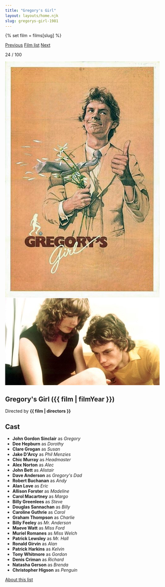 ```yaml
---
title: "Gregory's Girl"
layout: layouts/home.njk
slug: gregorys-girl-1981
---
```


{% set film = films[slug] %}

<nav class="films">
  <a class="prev" href="../diva-1981">Previous</a>
  <a href="../">Film list</a>
  <a class="next" href="../blade-runner-1982">Next</a>
</nav>

<p>24 / 100</p>

<article class="film">
  <div class="backdrop-and-poster">
    <img class="poster" src="../films/posters/gregorys-girl-1981.jpg" alt="">
    <img class="backdrop" src="../films/backdrops/gregorys-girl-1981.jpg" alt="">
  </div>

  <h1>Gregory's Girl ({{ film | filmYear }})</h1>

  

  <p class="director">
    Directed by <strong>{{ film | directors }}</strong>
  </p>


  <h2>
    Cast
  </h2>
  <ul>
            <li><strong>John Gordon Sinclair</strong> as <em>Gregory</em></li>
        <li><strong>Dee Hepburn</strong> as <em>Dorothy</em></li>
        <li><strong>Clare Grogan</strong> as <em>Susan</em></li>
        <li><strong>Jake D'Arcy</strong> as <em>Phil Menzies</em></li>
        <li><strong>Chic Murray</strong> as <em>Headmaster</em></li>
        <li><strong>Alex Norton</strong> as <em>Alec</em></li>
        <li><strong>John Bett</strong> as <em>Alistair</em></li>
        <li><strong>Dave Anderson</strong> as <em>Gregory's Dad</em></li>
        <li><strong>Robert Buchanan</strong> as <em>Andy</em></li>
        <li><strong>Alan Love</strong> as <em>Eric</em></li>
        <li><strong>Allison Forster</strong> as <em>Madeline</em></li>
        <li><strong>Carol Macartney</strong> as <em>Margo</em></li>
        <li><strong>Billy Greenlees</strong> as <em>Steve</em></li>
        <li><strong>Douglas Sannachan</strong> as <em>Billy</em></li>
        <li><strong>Caroline Guthrie</strong> as <em>Carol</em></li>
        <li><strong>Graham Thompson</strong> as <em>Charlie</em></li>
        <li><strong>Billy Feeley</strong> as <em>Mr. Anderson</em></li>
        <li><strong>Maeve Watt</strong> as <em>Miss Ford</em></li>
        <li><strong>Muriel Romanes</strong> as <em>Miss Welch</em></li>
        <li><strong>Patrick Lewsley</strong> as <em>Mr. Hall</em></li>
        <li><strong>Ronald Girvin</strong> as <em>Alan</em></li>
        <li><strong>Patrick Harkins</strong> as <em>Kelvin</em></li>
        <li><strong>Tony Whitmore</strong> as <em>Gordon</em></li>
        <li><strong>Denis Criman</strong> as <em>Richard</em></li>
        <li><strong>Natasha Gerson</strong> as <em>Brenda</em></li>
        <li><strong>Christopher Higson</strong> as <em>Penguin</em></li>
  </ul>
</article>
<footer>
  <a href="../about">About this list</a>
</footer>
